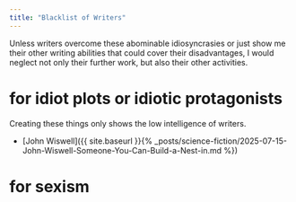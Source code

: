 ```yaml
---
title: "Blacklist of Writers"
---
```

Unless writers overcome these abominable idiosyncrasies or just show me their other writing abilities that could cover their disadvantages, I would neglect not only their further work, but also their other activities.

# for idiot plots or idiotic protagonists
Creating these things only shows the low intelligence of writers.

+ [John Wiswell]({{ site.baseurl }}{% _posts/science-fiction/2025-07-15-John-Wiswell-Someone-You-Can-Build-a-Nest-in.md %})

# for sexism 
